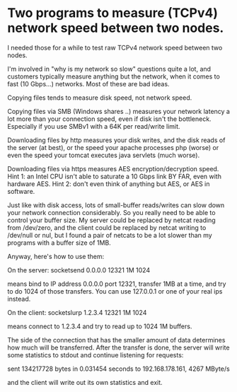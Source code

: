 Two programs to measure (TCPv4) network speed between two nodes.
================================================================

I needed those for a while to test raw TCPv4 network speed between two nodes.

I'm involved in "why is my network so slow" questions quite a lot, and customers
typically measure anything but the network, when it comes to fast (10 Gbps...)
networks. Most of these are bad ideas.

Copying files tends to measure disk speed, not network speed.

Copying files via SMB (Windows shares ..) measures your network latency a lot
more than your connection speed, even if disk isn't the bottleneck. Especially
if you use SMBv1 with a 64K per read/write limit.

Downloading files by http measures your disk writes, and the disk reads of the
server (at best), or the speed your apache processes php (worse) or even the
speed your tomcat executes java servlets (much worse).

Downloading files via https measures AES encryption/decryption speed. Hint 1:
an Intel CPU isn't able to saturate a 10 Gbps link BY FAR, even with hardware
AES. Hint 2: don't even think of anything but AES, or AES in software.

Just like with disk access, lots of small-buffer reads/writes can slow down your
network connection considerably. So you really need to be able to control your
buffer size. My server could be replaced by netcat reading from /dev/zero, and
the client could be replaced by netcat writing to /dev/null or nul, but I found
a pair of netcats to be a lot slower than my programs with a buffer size of 1MB.

Anyway, here's how to use them:

On the server: socketsend  0.0.0.0  12321 1M 1024

means bind to IP address 0.0.0.0 port 12321, transfer 1MB at a time, and try to
do 1024 of those transfers. You can use 127.0.0.1 or one of your real ips instead.

On the client: socketslurp 1.2.3.4 12321 1M 1024

means connect to 1.2.3.4 and try to read up to 1024 1M buffers.

The side of the connection that has the smaller amount of data determines how 
much will be transferred. After the transfer is done, the server will write
some statistics to stdout and continue listening for requests:

sent 134217728 bytes in 0.031454 seconds to 192.168.178.161, 4267 MByte/s

and the client will write out its own statistics and exit.

